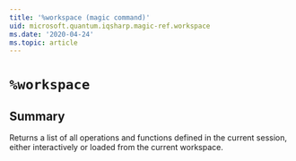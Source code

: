 ```yaml
---
title: '%workspace (magic command)'
uid: microsoft.quantum.iqsharp.magic-ref.workspace
ms.date: '2020-04-24'
ms.topic: article
---
```


<!--
    NB: This file has been automatically generated from Microsoft.Quantum.IQSharp.Jupyter.dll,
        please do not manually edit it.

    [DEBUG] JSON source:
        {"Name": "%workspace", "Documentation": {"Summary": "Returns a list of all operations and functions defined in the current session, either interactively or loaded from the current workspace.", "Full": null, "Description": null, "Remarks": null, "Examples": null, "SeeAlso": null}, "AssemblyName": "Microsoft.Quantum.IQSharp.Jupyter"}
-->

# `%workspace`

## Summary

Returns a list of all operations and functions defined in the current session, either interactively or loaded from the current workspace.
